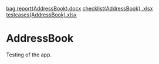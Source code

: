[bag report(AddressBook).docx](https://github.com/KattyNemka/AddressBook/files/7779080/bag.report.AddressBook.docx)
[checklist(AddressBook) .xlsx](https://github.com/KattyNemka/AddressBook/files/7779081/checklist.AddressBook.xlsx)
[testcases(AddressBook).xlsx](https://github.com/KattyNemka/AddressBook/files/7779082/testcases.AddressBook.xlsx)
# AddressBook
Testing of the app.
